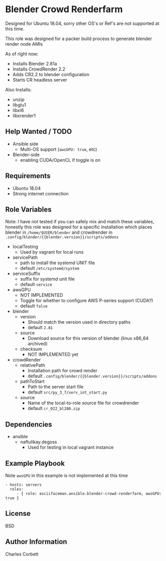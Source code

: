 Blender Crowd Renderfarm
=========

Designed for Ubuntu 18.04, sorry other OS's or Ref's are not supported at this time.

This role was designed for a packer build process to generate blender render node AMIs

As of right now:

* Installs Blender 2.81a
* Installs CrowdRender 2.2
* Adds CR2.2 to blender configuration
* Starts CR headless server

Also Installs:
* unzip
* libglu1
* libxi6
* libxrender1
  
Help Wanted / TODO
-----------

* Ansible side
  * Multi-OS support (`awsGPU: true`, etc)
* Blender-side
  * enabling CUDA/OpenCL if toggle is on

Requirements
------------

* Ubuntu 18.04
* Strong internet connection

Role Variables
--------------

Note: I have not tested if you can safely mix and match these variables, honestly this role was designed for a specific installation which places blender in `/home/$USER/blender` and crowdrender in `.config/blender/{{blender.version}}/scripts/addons`


* localTesting
  * Used by vagrant for local runs
* servicePath
  * path to install the systemd UNIT file
  * default `/etc/systemd/system`
* serviceSuffix
  * suffix for systemd unit file
  * default `service`
* awsGPU
  * NOT IMPLEMENTED
  * Toggle for whether to configure AWS P-series support (CUDA?)
  * default `false`
* blender
  * version
    * Should match the version used in directory paths
    * default `2.81`
  * source
    * Download source for this version of blender (linux x86_64 archived)
  * checksum
    * NOT IMPLEMENTED yet
* crowdRender
  * relativePath
    * Installation path for crowd render
    * default `.config/blender/{{blender.version}}/scripts/addons`
  * pathToStart
    * Path to the server start file
    * default `src/py_3_7/serv_int_start.py`
  * source
    * Name of the local-to-role source file for crowdrender
    * default `cr_022_bl280.zip`

Dependencies
------------

* ansible
  * naftulikay.degoss
    * Used for testing in local vagrant instance

Example Playbook
----------------

Note `awsGPU` in this example is not implemented at this time

    - hosts: servers
      roles:
         - { role: asciifaceman.ansible.blender-crowd-renderfarm, awsGPU: true }

License
-------

BSD

Author Information
------------------

Charles Corbett <nafredy at gmail.com>
